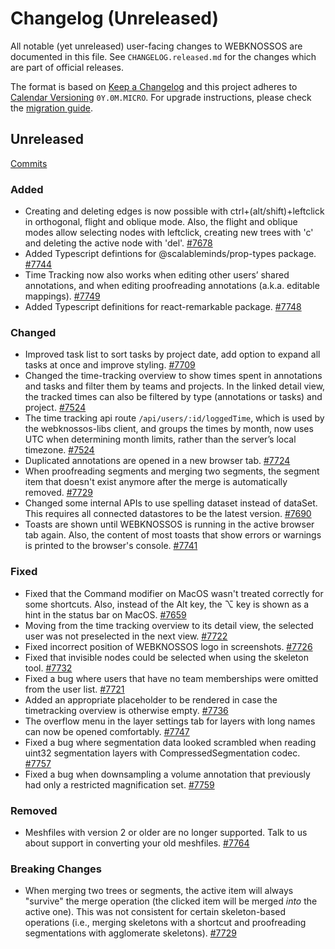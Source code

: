 # Changelog (Unreleased)

All notable (yet unreleased) user-facing changes to WEBKNOSSOS are documented in this file.
See `CHANGELOG.released.md` for the changes which are part of official releases.

The format is based on [Keep a Changelog](http://keepachangelog.com/en/1.0.0/)
and this project adheres to [Calendar Versioning](http://calver.org/) `0Y.0M.MICRO`.
For upgrade instructions, please check the [migration guide](MIGRATIONS.released.md).

## Unreleased
[Commits](https://github.com/scalableminds/webknossos/compare/24.04.0...HEAD)

### Added
- Creating and deleting edges is now possible with ctrl+(alt/shift)+leftclick in orthogonal, flight and oblique mode. Also, the flight and oblique modes allow selecting nodes with leftclick, creating new trees with 'c' and deleting the active node with 'del'. [#7678](https://github.com/scalableminds/webknossos/pull/7678)
- Added Typescript defintions for @scalableminds/prop-types package. [#7744](https://github.com/scalableminds/webknossos/pull/7744)
- Time Tracking now also works when editing other users’ shared annotations, and when editing proofreading annotations (a.k.a. editable mappings). [#7749](https://github.com/scalableminds/webknossos/pull/7749)
- Added Typescript definitions for react-remarkable package. [#7748](https://github.com/scalableminds/webknossos/pull/7748)

### Changed
- Improved task list to sort tasks by project date, add option to expand all tasks at once and improve styling. [#7709](https://github.com/scalableminds/webknossos/pull/7709)
- Changed the time-tracking overview to show times spent in annotations and tasks and filter them by teams and projects. In the linked detail view, the tracked times can also be filtered by type (annotations or tasks) and project. [#7524](https://github.com/scalableminds/webknossos/pull/7524)
- The time tracking api route `/api/users/:id/loggedTime`, which is used by the webknossos-libs client, and groups the times by month, now uses UTC when determining month limits, rather than the server’s local timezone. [#7524](https://github.com/scalableminds/webknossos/pull/7524)
- Duplicated annotations are opened in a new browser tab. [#7724](https://github.com/scalableminds/webknossos/pull/7724)
- When proofreading segments and merging two segments, the segment item that doesn't exist anymore after the merge is automatically removed. [#7729](https://github.com/scalableminds/webknossos/pull/7729)
- Changed some internal APIs to use spelling dataset instead of dataSet. This requires all connected datastores to be the latest version. [#7690](https://github.com/scalableminds/webknossos/pull/7690)
- Toasts are shown until WEBKNOSSOS is running in the active browser tab again. Also, the content of most toasts that show errors or warnings is printed to the browser's console. [#7741](https://github.com/scalableminds/webknossos/pull/7741)

### Fixed
- Fixed that the Command modifier on MacOS wasn't treated correctly for some shortcuts. Also, instead of the Alt key, the ⌥ key is shown as a hint in the status bar on MacOS. [#7659](https://github.com/scalableminds/webknossos/pull/7659)
- Moving from the time tracking overview to its detail view, the selected user was not preselected in the next view. [#7722](https://github.com/scalableminds/webknossos/pull/7722)
- Fixed incorrect position of WEBKNOSSOS logo in screenshots. [#7726](https://github.com/scalableminds/webknossos/pull/7726)
- Fixed that invisible nodes could be selected when using the skeleton tool. [#7732](https://github.com/scalableminds/webknossos/pull/7732)
- Fixed a bug where users that have no team memberships were omitted from the user list. [#7721](https://github.com/scalableminds/webknossos/pull/7721)
- Added an appropriate placeholder to be rendered in case the timetracking overview is otherwise empty. [#7736](https://github.com/scalableminds/webknossos/pull/7736)
- The overflow menu in the layer settings tab for layers with long names can now be opened comfortably. [#7747](https://github.com/scalableminds/webknossos/pull/7747)
- Fixed a bug where segmentation data looked scrambled when reading uint32 segmentation layers with CompressedSegmentation codec. [#7757](https://github.com/scalableminds/webknossos/pull/7757)
- Fixed a bug when downsampling a volume annotation that previously had only a restricted magnification set. [#7759](https://github.com/scalableminds/webknossos/pull/7759)

### Removed
- Meshfiles with version 2 or older are no longer supported. Talk to us about support in converting your old meshfiles. [#7764](https://github.com/scalableminds/webknossos/pull/7764)

### Breaking Changes
- When merging two trees or segments, the active item will always "survive" the merge operation (the clicked item will be merged *into* the active one). This was not consistent for certain skeleton-based operations (i.e., merging skeletons with a shortcut and proofreading segmentations with agglomerate skeletons). [#7729](https://github.com/scalableminds/webknossos/pull/7729)
